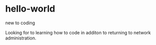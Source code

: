 # hello-world
new to coding

Looking for to learning how to code in additon to returning to network administration.
